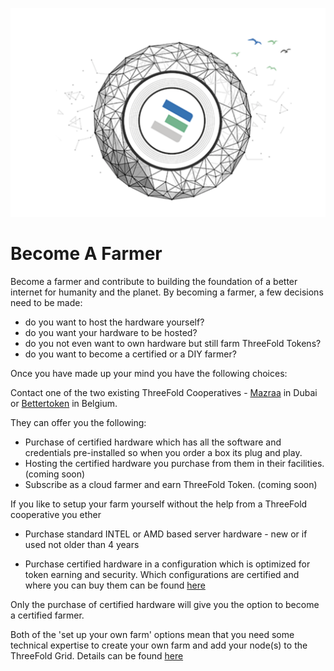 ![](./img/becomefarmer.png)

# Become A Farmer
Become a farmer and contribute to building the foundation of a better internet for humanity and the planet. By becoming a farmer, a few decisions need to be made:

- do you want to host the hardware yourself?
- do you want your hardware to be hosted?
- do you not even want to own hardware but still farm ThreeFold Tokens?
- do you want to become a certified or a DIY farmer?


Once you have made up your mind you have the following choices:

Contact one of the two existing ThreeFold Cooperatives - [Mazraa](https://www.mazraa.io) in Dubai or [Bettertoken](https://bettertoken.com/bettertoken-shop.html) in Belgium.

They can offer you the following:

- Purchase of certified hardware which has all the software and credentials pre-installed so when you order a box its plug and play.
- Hosting the certified hardware you purchase from them in their facilities. (coming soon)
- Subscribe as a cloud farmer and earn ThreeFold Token. (coming soon)

If you like to setup your farm yourself without the help from a ThreeFold cooperative you ether 

- Purchase standard INTEL or AMD based server hardware - new or if used not older than 4 years

- Purchase certified hardware in a configuration which is optimized for token earning and security. Which configurations are certified and where you can buy them can be found [here](hpe.md)

Only the purchase of certified hardware will give you the option to become a certified farmer.

Both of the 'set up your own farm' options mean that you need some technical expertise to create your own farm and add your node(s) to the ThreeFold Grid. Details can be found [here](https://sdk3.threefold.io/#/farm_setup_management)
